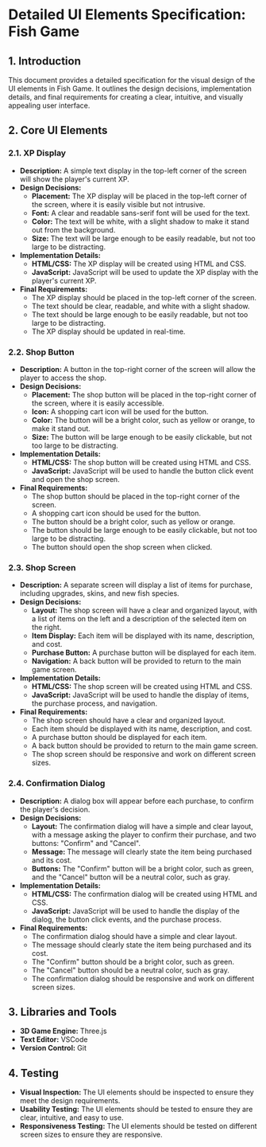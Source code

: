 # Detailed UI Elements Specification: Fish Game

## 1. Introduction
This document provides a detailed specification for the visual design of the UI elements in Fish Game. It outlines the design decisions, implementation details, and final requirements for creating a clear, intuitive, and visually appealing user interface.

## 2. Core UI Elements

### 2.1. XP Display
*   **Description:** A simple text display in the top-left corner of the screen will show the player's current XP.
*   **Design Decisions:**
    *   **Placement:** The XP display will be placed in the top-left corner of the screen, where it is easily visible but not intrusive.
    *   **Font:** A clear and readable sans-serif font will be used for the text.
    *   **Color:** The text will be white, with a slight shadow to make it stand out from the background.
    *   **Size:** The text will be large enough to be easily readable, but not too large to be distracting.
*   **Implementation Details:**
    *   **HTML/CSS:** The XP display will be created using HTML and CSS.
    *   **JavaScript:** JavaScript will be used to update the XP display with the player's current XP.
*   **Final Requirements:**
    *   The XP display should be placed in the top-left corner of the screen.
    *   The text should be clear, readable, and white with a slight shadow.
    *   The text should be large enough to be easily readable, but not too large to be distracting.
    *   The XP display should be updated in real-time.

### 2.2. Shop Button
*   **Description:** A button in the top-right corner of the screen will allow the player to access the shop.
*   **Design Decisions:**
    *   **Placement:** The shop button will be placed in the top-right corner of the screen, where it is easily accessible.
    *   **Icon:** A shopping cart icon will be used for the button.
    *   **Color:** The button will be a bright color, such as yellow or orange, to make it stand out.
    *   **Size:** The button will be large enough to be easily clickable, but not too large to be distracting.
*   **Implementation Details:**
    *   **HTML/CSS:** The shop button will be created using HTML and CSS.
    *   **JavaScript:** JavaScript will be used to handle the button click event and open the shop screen.
*   **Final Requirements:**
    *   The shop button should be placed in the top-right corner of the screen.
    *   A shopping cart icon should be used for the button.
    *   The button should be a bright color, such as yellow or orange.
    *   The button should be large enough to be easily clickable, but not too large to be distracting.
    *   The button should open the shop screen when clicked.

### 2.3. Shop Screen
*   **Description:** A separate screen will display a list of items for purchase, including upgrades, skins, and new fish species.
*   **Design Decisions:**
    *   **Layout:** The shop screen will have a clear and organized layout, with a list of items on the left and a description of the selected item on the right.
    *   **Item Display:** Each item will be displayed with its name, description, and cost.
    *   **Purchase Button:** A purchase button will be displayed for each item.
    *   **Navigation:** A back button will be provided to return to the main game screen.
*   **Implementation Details:**
    *   **HTML/CSS:** The shop screen will be created using HTML and CSS.
    *   **JavaScript:** JavaScript will be used to handle the display of items, the purchase process, and navigation.
*   **Final Requirements:**
    *   The shop screen should have a clear and organized layout.
    *   Each item should be displayed with its name, description, and cost.
    *   A purchase button should be displayed for each item.
    *   A back button should be provided to return to the main game screen.
    *   The shop screen should be responsive and work on different screen sizes.

### 2.4. Confirmation Dialog
*   **Description:** A dialog box will appear before each purchase, to confirm the player's decision.
*   **Design Decisions:**
    *   **Layout:** The confirmation dialog will have a simple and clear layout, with a message asking the player to confirm their purchase, and two buttons: "Confirm" and "Cancel".
    *   **Message:** The message will clearly state the item being purchased and its cost.
    *   **Buttons:** The "Confirm" button will be a bright color, such as green, and the "Cancel" button will be a neutral color, such as gray.
*   **Implementation Details:**
    *   **HTML/CSS:** The confirmation dialog will be created using HTML and CSS.
    *   **JavaScript:** JavaScript will be used to handle the display of the dialog, the button click events, and the purchase process.
*   **Final Requirements:**
    *   The confirmation dialog should have a simple and clear layout.
    *   The message should clearly state the item being purchased and its cost.
    *   The "Confirm" button should be a bright color, such as green.
    *   The "Cancel" button should be a neutral color, such as gray.
    *   The confirmation dialog should be responsive and work on different screen sizes.

## 3. Libraries and Tools
*   **3D Game Engine:** Three.js
*   **Text Editor:** VSCode
*   **Version Control:** Git

## 4. Testing
*   **Visual Inspection:** The UI elements should be inspected to ensure they meet the design requirements.
*   **Usability Testing:** The UI elements should be tested to ensure they are clear, intuitive, and easy to use.
*   **Responsiveness Testing:** The UI elements should be tested on different screen sizes to ensure they are responsive.